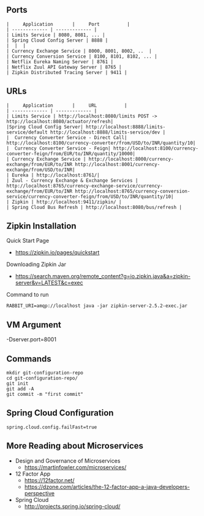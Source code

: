 ## Ports

	|     Application       |     Port          |
	| ------------- | ------------- |
	| Limits Service | 8080, 8081, ... |
	| Spring Cloud Config Server | 8888 |
	|  |  |
	| Currency Exchange Service | 8000, 8001, 8002, ..  |
	| Currency Conversion Service | 8100, 8101, 8102, ... |
	| Netflix Eureka Naming Server | 8761 |
	| Netflix Zuul API Gateway Server | 8765 |
	| Zipkin Distributed Tracing Server | 9411 |

## URLs

	|     Application       |     URL          |
	| ------------- | ------------- |
	| Limits Service | http://localhost:8080/limits POST -> http://localhost:8080/actuator/refresh|
	|Spring Cloud Config Server| http://localhost:8888/limits-service/default http://localhost:8888/limits-service/dev |
	|  Currency Converter Service - Direct Call| http://localhost:8100/currency-converter/from/USD/to/INR/quantity/10|
	|  Currency Converter Service - Feign| http://localhost:8100/currency-converter-feign/from/EUR/to/INR/quantity/10000|
	| Currency Exchange Service | http://localhost:8000/currency-exchange/from/EUR/to/INR http://localhost:8001/currency-exchange/from/USD/to/INR|
	| Eureka | http://localhost:8761/|
	| Zuul - Currency Exchange & Exchange Services | http://localhost:8765/currency-exchange-service/currency-exchange/from/EUR/to/INR http://localhost:8765/currency-conversion-service/currency-converter-feign/from/USD/to/INR/quantity/10|
	| Zipkin | http://localhost:9411/zipkin/ |
	| Spring Cloud Bus Refresh | http://localhost:8080/bus/refresh |

## Zipkin Installation

Quick Start Page
- https://zipkin.io/pages/quickstart

Downloading Zipkin Jar
- https://search.maven.org/remote_content?g=io.zipkin.java&a=zipkin-server&v=LATEST&c=exec

Command to run
```
RABBIT_URI=amqp://localhost java -jar zipkin-server-2.5.2-exec.jar
```

## VM Argument

-Dserver.port=8001

## Commands

```
mkdir git-configuration-repo
cd git-configuration-repo/
git init
git add -A
git commit -m "first commit"
```

## Spring Cloud Configuration

```
spring.cloud.config.failFast=true

```

## More Reading about Microservices
- Design and Governance of Microservices
    - https://martinfowler.com/microservices/
- 12 Factor App 
    - https://12factor.net/
    - https://dzone.com/articles/the-12-factor-app-a-java-developers-perspective
- Spring Cloud
    - http://projects.spring.io/spring-cloud/